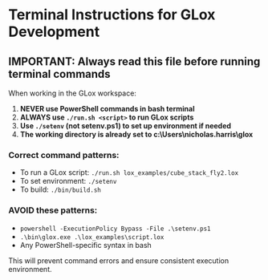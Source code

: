 # Terminal Instructions for GLox Development

## IMPORTANT: Always read this file before running terminal commands

When working in the GLox workspace:

1. **NEVER use PowerShell commands in bash terminal**
2. **ALWAYS use `./run.sh <script>` to run GLox scripts**
3. **Use `./setenv` (not setenv.ps1) to set up environment if needed**
4. **The working directory is already set to c:\Users\nicholas.harris\glox**

### Correct command patterns:
- To run a GLox script: `./run.sh lox_examples/cube_stack_fly2.lox`
- To set environment: `./setenv`
- To build: `./bin/build.sh`

### AVOID these patterns:
- `powershell -ExecutionPolicy Bypass -File .\setenv.ps1`
- `.\bin\glox.exe .\lox_examples\script.lox`
- Any PowerShell-specific syntax in bash

This will prevent command errors and ensure consistent execution environment.

